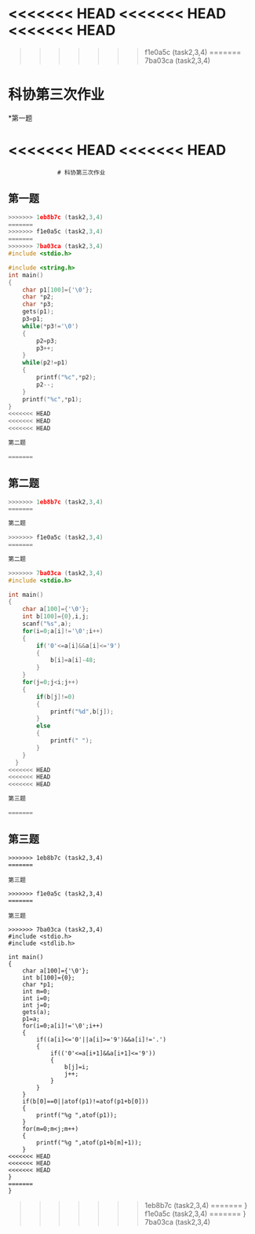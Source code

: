 <<<<<<< HEAD
<<<<<<< HEAD
<<<<<<< HEAD
=======
>>>>>>> f1e0a5c (task2,3,4)
=======
>>>>>>> 7ba03ca (task2,3,4)
#                        科协第三次作业

*第一题

<<<<<<< HEAD
<<<<<<< HEAD
=======
                  # 科协第三次作业    

## 第一题

```c
>>>>>>> 1eb8b7c (task2,3,4)
=======
>>>>>>> f1e0a5c (task2,3,4)
=======
>>>>>>> 7ba03ca (task2,3,4)
#include <stdio.h>

#include <string.h>
int main()
{
    char p1[100]={'\0'};
    char *p2;
    char *p3;
    gets(p1);
    p3=p1;
    while(*p3!='\0')
    {
        p2=p3;
        p3++;
    }
    while(p2!=p1)
    {
        printf("%c",*p2);
        p2--;
    }
    printf("%c",*p1);
}
<<<<<<< HEAD
<<<<<<< HEAD
<<<<<<< HEAD

第二题

=======
```

## 第二题

```c
>>>>>>> 1eb8b7c (task2,3,4)
=======

第二题

>>>>>>> f1e0a5c (task2,3,4)
=======

第二题

>>>>>>> 7ba03ca (task2,3,4)
#include <stdio.h>

int main()
{
    char a[100]={'\0'};
    int b[100]={0},i,j;
    scanf("%s",a);
    for(i=0;a[i]!='\0';i++)
    {
        if('0'<=a[i]&&a[i]<='9')
        {
            b[i]=a[i]-48;
        }
    }
    for(j=0;j<i;j++)
    {
        if(b[j]!=0)
        {
            printf("%d",b[j]);
        }
        else
        {
            printf(" ");
        }
    }
  }
<<<<<<< HEAD
<<<<<<< HEAD
<<<<<<< HEAD

第三题

=======
```

## 第三题

```
>>>>>>> 1eb8b7c (task2,3,4)
=======

第三题

>>>>>>> f1e0a5c (task2,3,4)
=======

第三题

>>>>>>> 7ba03ca (task2,3,4)
#include <stdio.h>
#include <stdlib.h>

int main()
{
    char a[100]={'\0'};
    int b[100]={0};
    char *p1;
    int m=0;
    int i=0;
    int j=0;
    gets(a);
    p1=a;
    for(i=0;a[i]!='\0';i++)
    {
        if((a[i]<='0'||a[i]>='9')&&a[i]!='.')
        {
            if(('0'<=a[i+1]&&a[i+1]<='9'))
            {
                b[j]=i;
                j++;
            }
        }
    }
    if(b[0]==0||atof(p1)!=atof(p1+b[0]))
    {
        printf("%g ",atof(p1));
    }
    for(m=0;m<j;m++)
    {
        printf("%g ",atof(p1+b[m]+1));
    }
<<<<<<< HEAD
<<<<<<< HEAD
<<<<<<< HEAD
}
=======
}
```
>>>>>>> 1eb8b7c (task2,3,4)
=======
}
>>>>>>> f1e0a5c (task2,3,4)
=======
}
>>>>>>> 7ba03ca (task2,3,4)
